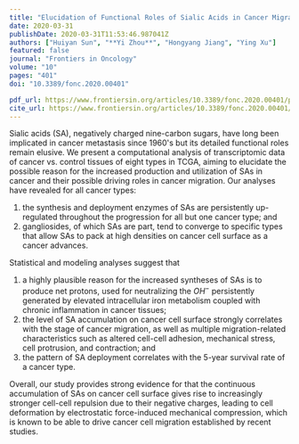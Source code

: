 ```yaml
---
title: "Elucidation of Functional Roles of Sialic Acids in Cancer Migration"
date: 2020-03-31
publishDate: 2020-03-31T11:53:46.987041Z
authors: ["Huiyan Sun", "**Yi Zhou**", "Hongyang Jiang", "Ying Xu"]
featured: false
journal: "Frontiers in Oncology"
volume: "10"
pages: "401"
doi: "10.3389/fonc.2020.00401"

pdf_url: https://www.frontiersin.org/articles/10.3389/fonc.2020.00401/pdf
cite_url: https://www.frontiersin.org/articles/10.3389/fonc.2020.00401/reference
---
```


Sialic acids (SA), negatively charged nine-carbon sugars, have long been implicated in cancer metastasis since 1960's but its detailed functional roles remain elusive. We present a computational analysis of transcriptomic data of cancer vs. control tissues of eight types in TCGA, aiming to elucidate the possible reason for the increased production and utilization of SAs in cancer and their possible driving roles in cancer migration. Our analyses have revealed for all cancer types:

1. the synthesis and deployment enzymes of SAs are persistently up-regulated throughout the progression for all but one cancer type; and
2. gangliosides, of which SAs are part, tend to converge to specific types that allow SAs to pack at high densities on cancer cell surface as a cancer advances.

Statistical and modeling analyses suggest that 

1. a highly plausible reason for the increased syntheses of SAs is to produce net protons, used for neutralizing the $OH^-$ persistently generated by elevated intracellular iron metabolism coupled with chronic inflammation in cancer tissues;
2. the level of SA accumulation on cancer cell surface strongly correlates with the stage of cancer migration, as well as multiple migration-related characteristics such as altered cell-cell adhesion, mechanical stress, cell protrusion, and contraction; and
3. the pattern of SA deployment correlates with the 5-year survival rate of a cancer type.

Overall, our study provides strong evidence for that the continuous accumulation of SAs on cancer cell surface gives rise to increasingly stronger cell-cell repulsion due to their negative charges, leading to cell deformation by electrostatic force-induced mechanical compression, which is known to be able to drive cancer cell migration established by recent studies.
